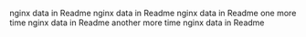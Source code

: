nginx data in Readme
nginx data in Readme
nginx data in Readme
one more time nginx data in Readme
another more time nginx data in Readme
